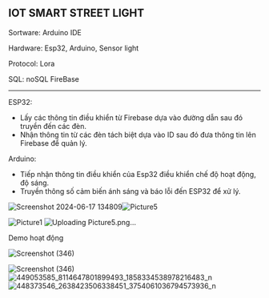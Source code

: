 IOT SMART STREET LIGHT
-----------------------------------------------------------------------------------
Sortware: Arduino IDE

Hardware: Esp32, Arduino, Sensor light

Protocol: Lora 

SQL: noSQL FireBase

 --------------------------------------------------------------------------------
 ESP32:
   - Lấy các thông tin điều khiển từ Firebase dựa vào đường dẫn sau đó truyền đến các đèn.
   - Nhận thông tin từ các đèn tách biệt dựa vào ID sau đó đưa thông tin lên Firebase để quản lý.

Arduino: 
   - Tiếp nhận thông tin điều khiển của Esp32 điều khiển chế độ hoạt động, độ sáng. 
   - Truyền thông số cảm biến ánh sáng và báo lỗi đến ESP32 để xử lý.

![Screenshot 2024-06-17 134809](https://github.com/nnnguyen1604/IOT_SmartStreetLight/assets/124754446/4d50aafe-b4a3-47ba-9253-21ab5f543ac8)![Picture5](https://github.com/nnnguyen1604/IOT_SmartStreetLight/assets/124754446/69876490-88fd-4498-b936-a772affb7d26)

![Picture1](https://github.com/nnnguyen1604/IOT_SmartStreetLight/assets/124754446/1b715823-d243-4ffe-a925-fc9f7cae74d2) ![Uploading Picture5.png…]()


Demo hoạt động 

![Screenshot (346)](https://github.com/nnnguyen1604/IOT_SmartStreetLight/assets/124754446/5a44920e-fff6-44ae-99e9-eaeff27fe3f6)


![Screenshot (346)](https://github.com/nnnguyen1604/IOT_SmartStreetLight/assets/124754446/cff3c740-e02a-4f50-9ef9-6bdd23e81ac8)
![449053585_8114647801899493_1858334538978216483_n](https://github.com/nnnguyen1604/IOT_SmartStreetLight/assets/124754446/79867a5a-5368-49b5-8de6-d4f60a4221da)
![448373546_2638423506338451_3754061036794573936_n](https://github.com/nnnguyen1604/IOT_SmartStreetLight/assets/124754446/e3ff0b2b-82e8-433f-901f-98cbb8f1521c)
